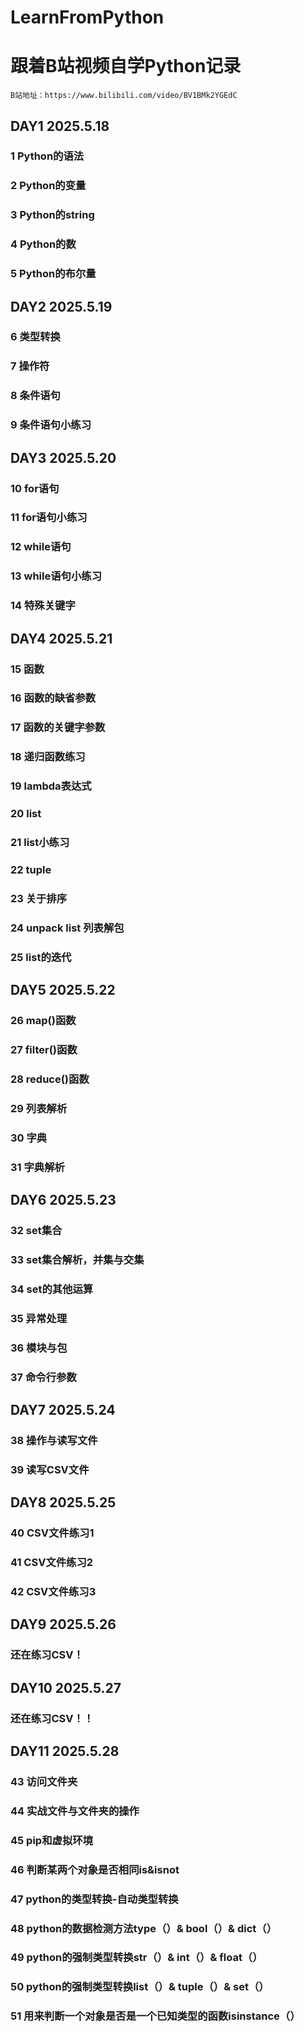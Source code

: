 # LearnFromPython
# 跟着B站视频自学Python记录
    B站地址：https://www.bilibili.com/video/BV1BMk2YGEdC

## DAY1      2025.5.18
### 1 Python的语法
### 2 Python的变量
### 3 Python的string
### 4 Python的数
### 5 Python的布尔量

## DAY2      2025.5.19
### 6 类型转换
### 7 操作符
### 8 条件语句
### 9 条件语句小练习

## DAY3     2025.5.20
### 10 for语句
### 11 for语句小练习
### 12 while语句
### 13 while语句小练习
### 14 特殊关键字

## DAY4     2025.5.21
### 15 函数
### 16 函数的缺省参数
### 17 函数的关键字参数
### 18 递归函数练习
### 19 lambda表达式
### 20 list
### 21 list小练习
### 22 tuple
### 23 关于排序
### 24 unpack list 列表解包
### 25 list的迭代

## DAY5     2025.5.22
### 26 map()函数
### 27 filter()函数
### 28 reduce()函数
### 29 列表解析
### 30 字典
### 31 字典解析

## DAY6     2025.5.23
### 32 set集合
### 33 set集合解析，并集与交集
### 34 set的其他运算
### 35 异常处理
### 36 模块与包
### 37 命令行参数

## DAY7     2025.5.24
### 38 操作与读写文件
### 39 读写CSV文件

## DAY8     2025.5.25
### 40 CSV文件练习1
### 41 CSV文件练习2
### 42 CSV文件练习3

## DAY9     2025.5.26
### 还在练习CSV！

## DAY10     2025.5.27
### 还在练习CSV！！

## DAY11     2025.5.28
### 43 访问文件夹
### 44 实战文件与文件夹的操作
### 45 pip和虚拟环境
### 46 判断某两个对象是否相同is&isnot
### 47 python的类型转换-自动类型转换
### 48 python的数据检测方法type（）& bool（）& dict（）
### 49 python的强制类型转换str（）& int（）& float（）
### 50 python的强制类型转换list（）& tuple（）& set（） 
### 51 用来判断一个对象是否是一个已知类型的函数isinstance（）